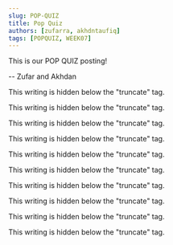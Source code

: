 ```yaml
---
slug: POP-QUIZ
title: Pop Quiz
authors: [zufarra, akhdntaufiq]
tags: [POPQUIZ, WEEK07]
---
```


This is our POP QUIZ posting!

-- Zufar and Akhdan

<!--truncate-->

This writing is hidden below the "truncate" tag.

This writing is hidden below the "truncate" tag.

This writing is hidden below the "truncate" tag.

This writing is hidden below the "truncate" tag.

This writing is hidden below the "truncate" tag.

This writing is hidden below the "truncate" tag.

This writing is hidden below the "truncate" tag.

This writing is hidden below the "truncate" tag.

This writing is hidden below the "truncate" tag.

This writing is hidden below the "truncate" tag.
